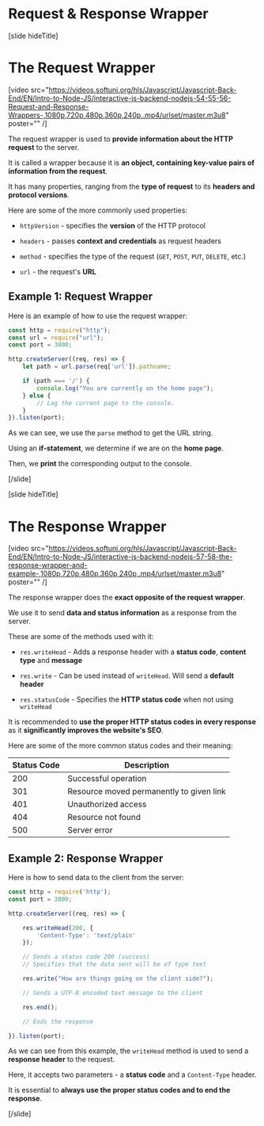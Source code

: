 # Request & Response Wrapper

[slide hideTitle]

# The Request Wrapper

[video src="https://videos.softuni.org/hls/Javascript/Javascript-Back-End/EN/Intro-to-Node-JS/interactive-js-backend-nodejs-54-55-56-Request-and-Response-Wrappers-,1080p,720p,480p,360p,240p,.mp4/urlset/master.m3u8" poster="" /]

The request wrapper is used to **provide information about the HTTP request** to the server.

It is called a wrapper because it is **an object, containing key-value pairs of information from the request**.

It has many properties, ranging from the **type of request** to its **headers and protocol versions**.

Here are some of the more commonly used properties:

- `httpVersion` - specifies the **version** of the HTTP protocol

- `headers` - passes **context and credentials** as request headers

- `method` - specifies the type of the request (`GET`, `POST`, `PUT`, `DELETE`, etc.)

- `url` - the request's **URL**

## Example 1: Request Wrapper

Here is an example of how to use the request wrapper:

```js
const http = require("http");
const url = require("url");
const port = 3000;

http.createServer((req, res) => {
    let path = url.parse(req['url']).pathname;

    if (path === '/') {
        console.log("You are currently on the home page");
    } else {
        // Log the current page to the console.
    }
}).listen(port);
```

As we can see, we use the `parse` method to get the URL string.

Using an **if-statement**, we determine if we are on the **home page**.

Then, we **print** the corresponding output to the console.

[/slide]

[slide hideTitle]

# The Response Wrapper

[video src="https://videos.softuni.org/hls/Javascript/Javascript-Back-End/EN/Intro-to-Node-JS/interactive-js-backend-nodejs-57-58-the-response-wrapper-and-example-,1080p,720p,480p,360p,240p,.mp4/urlset/master.m3u8" poster="" /]

The response wrapper does the **exact opposite of the request wrapper**.

We use it to send **data and status information** as a response from the server.

These are some of the methods used with it: 

- `res.writeHead` - Adds a response header with a **status code**, **content type** and **message**

- `res.write` - Can be used instead of `writeHead`. Will send a **default header**

- `res.statusCode` - Specifies the **HTTP status code** when not using `writeHead`

It is recommended to **use the proper HTTP status codes in every response** as it **significantly improves the website's SEO**.

Here are some of the more common status codes and their meaning: 

| **Status Code** | **Description** |
|---|---|
| 200 | Successful operation |
| 301 | Resource moved permanently to given link | 
| 401 | Unauthorized access |
| 404 | Resource not found | 
| 500 | Server error |

## Example 2: Response Wrapper

Here is how to send data to the client from the server:

```js
const http = require('http');
const port = 3000;

http.createServer((req, res) => {

    res.writeHead(200, {
        'Content-Type': 'text/plain'
    });

    // Sends a status code 200 (success)
    // Specifies that the data sent will be of type text

    res.write("How are things going on the client side?");

    // Sends a UTF-8 encoded text message to the client

    res.end();

    // Ends the response

}).listen(port);

```

As we can see from this example, the `writeHead` method is used to send a **response header** to the request.

Here, it accepts two parameters - a **status code** and a `Content-Type` header.

It is essential to **always use the proper status codes and to end the response**.

[/slide]
